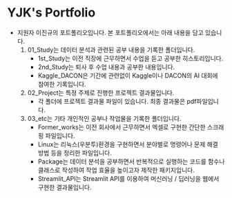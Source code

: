 # YJK's Portfolio

- 지원자 이진규의 포트폴리오입니다. 본 포트폴리오에서는 아래 내용을 담고 있습니다.
    1. 01_Study는 데이터 분석과 관련된 공부 내용을 기록한 폴더입니다.
       - 1st_Study는 이전 직장에 근무하면서 수업을 듣고 공부한 히스토리입니다.
       - 2nd_Study는 퇴사 후 수업 내용과 공부한 내용입니다.
       - Kaggle_DACON은 기간에 관련없이 Kaggle이나 DACON의 AI 대회에 참여한 기록입니다.
    2. 02_Project는 특정 주제로 진행한 프로젝트 결과물입니다.
       - 각 폴더에 프로젝트 결과물 파일이 있습니다. 최종 결과물은 pdf파일입니다.
    3. 03_etc는 기타 개인적인 공부나 작업물을 기록한 폴더입니다.
       - Former_works는 이전 회사에서 근무하면서 엑셀로 구현한 간단한 스크래핑 파일입니다.
       - Linux는 리눅스(우분투)환경을 구현하면서 분야별로 명령어나 문제 해결 방법 등을 정리한 파일입니다.
       - Package는 데이터 분석을 공부하면서 반복적으로 실행하는 코드를 함수나 클래스로 작성하여 작업 효율을 높이고자 제작한 패키지입니다.
       - Streamlit_API는 Streamlit API를 이용하여 머신러닝 / 딥러닝을 웹에서 구현한 결과물입니다.